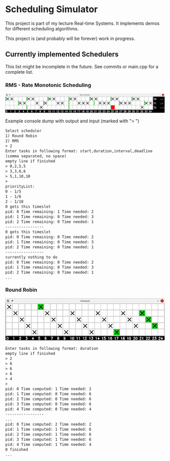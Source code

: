 # Scheduling Simulator
This project is part of my lecture Real-time Systems. It implements demos for different scheduling algorithms.

This project is (and probably will be forever) work in progress.

## Currently implemented Schedulers
This list might be incomplete in the future. See commits or main.cpp for a complete list.

### RMS - Rate Monotonic Scheduling
![visualization of rms](docs/images/example_rms_visualization.png)

Example console dump with output and input (marked with "> ")
```
Select scheduler
1) Round Robin
2) RMS
> 2
Enter tasks in following format: start,duration,interval,deadline (comma separated, no space)
empty line if finished
> 0,2,5,5
> 3,3,6,6
> 5,1,10,10
> 
priorityList: 
0 - 1/5
1 - 1/6
2 - 1/10
0 gets this timeslot
pid: 0 Time remaining: 1 Time needed: 2
pid: 1 Time remaining: 0 Time needed: 3
pid: 2 Time remaining: 0 Time needed: 1
-----------------
0 gets this timeslot
pid: 0 Time remaining: 0 Time needed: 2
pid: 1 Time remaining: 0 Time needed: 3
pid: 2 Time remaining: 0 Time needed: 1
-----------------
currently nothing to do
pid: 0 Time remaining: 0 Time needed: 2
pid: 1 Time remaining: 0 Time needed: 3
pid: 2 Time remaining: 0 Time needed: 1
...
```

### Round Robin
![visualization of Round Robin](docs/images/example_rr_visualization.png)
```
Enter tasks in following format: duration
empty line if finished
> 2
> 6
> 6
> 6
> 4
> 
pid: 0 Time computed: 1 Time needed: 2
pid: 1 Time computed: 0 Time needed: 6
pid: 2 Time computed: 0 Time needed: 6
pid: 3 Time computed: 0 Time needed: 6
pid: 4 Time computed: 0 Time needed: 4
-----------------
...
pid: 0 Time computed: 2 Time needed: 2
pid: 1 Time computed: 1 Time needed: 6
pid: 2 Time computed: 1 Time needed: 6
pid: 3 Time computed: 1 Time needed: 6
pid: 4 Time computed: 1 Time needed: 4
0 finished
...
```
